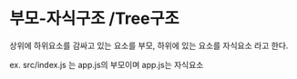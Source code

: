 # 부모-자식구조 /Tree구조

상위에 하위요소를 감싸고 있는 요소를 부모, 하위에 있는 요소를 자식요소 라고 한다.

ex. src/index.js 는 app.js의 부모이며 app.js는 자식요소
